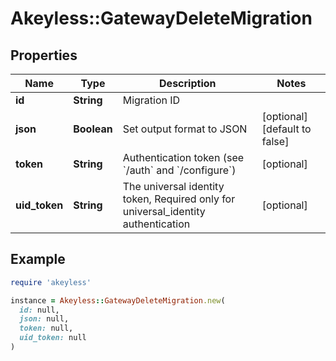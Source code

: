 # Akeyless::GatewayDeleteMigration

## Properties

| Name | Type | Description | Notes |
| ---- | ---- | ----------- | ----- |
| **id** | **String** | Migration ID |  |
| **json** | **Boolean** | Set output format to JSON | [optional][default to false] |
| **token** | **String** | Authentication token (see &#x60;/auth&#x60; and &#x60;/configure&#x60;) | [optional] |
| **uid_token** | **String** | The universal identity token, Required only for universal_identity authentication | [optional] |

## Example

```ruby
require 'akeyless'

instance = Akeyless::GatewayDeleteMigration.new(
  id: null,
  json: null,
  token: null,
  uid_token: null
)
```

